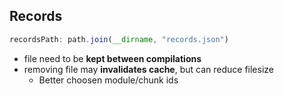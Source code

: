 ## Records

``` js
recordsPath: path.join(__dirname, "records.json")
```

* file need to be **kept between compilations**
* removing file may **invalidates cache**, but can reduce filesize
  * Better choosen module/chunk ids